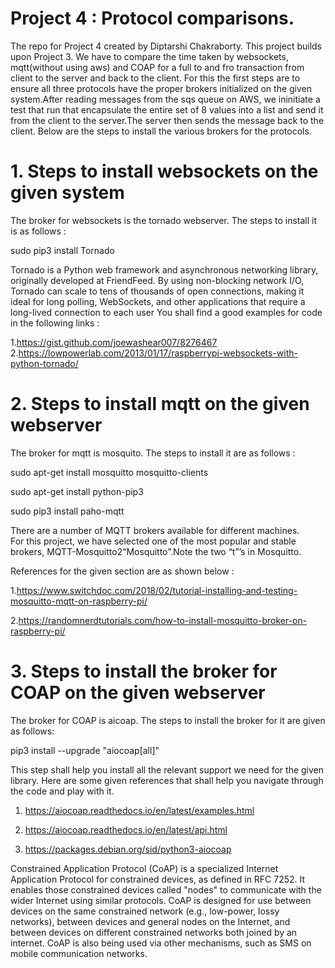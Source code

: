 # Project 4 : Protocol comparisons.

The repo for Project 4 created by Diptarshi Chakraborty.
This project builds upon Project 3. We have to compare the time taken by websockets, mqtt(without using aws)
and COAP for a full to and fro transaction from client to the server and back to the client.
For this the first steps are to ensure all three protocols have the proper brokers initialized on the
given system.After reading messages from the sqs queue on AWS, we ininitiate a test that run that
encapsulate the entire set of 8 values into a list and send it from the client to the server.The
server then sends the message back to the client. Below are the steps to install the various brokers
for the protocols. 


# 1. Steps to install websockets on the given system

The broker for websockets is the tornado webserver. The steps to install it is as follows :

sudo pip3 install Tornado


Tornado is a Python web framework and asynchronous networking library, originally developed 
at FriendFeed. By using non-blocking network I/O, Tornado can scale to tens of thousands of 
open connections, making it ideal for long polling, WebSockets, and other applications that 
require a long-lived connection to each user
You shall find a good examples for code in the following links :

1.https://gist.github.com/joewashear007/8276467
2.https://lowpowerlab.com/2013/01/17/raspberrypi-websockets-with-python-tornado/

# 2. Steps to install mqtt on the given webserver

The broker for mqtt is mosquito. The steps to install it are as follows :

sudo apt-get install mosquitto mosquitto-clients

sudo apt-get install python-pip3	

sudo pip3 install paho-mqtt

There are a number of MQTT brokers available for different machines.   
For this project, we have selected one of the most popular and stable brokers, 
MQTT-Mosquitto2“Mosquitto”.Note the two “t”’s in Mosquitto.

References for the given section are as shown below :

1.https://www.switchdoc.com/2018/02/tutorial-installing-and-testing-mosquitto-mqtt-on-raspberry-pi/

2.https://randomnerdtutorials.com/how-to-install-mosquitto-broker-on-raspberry-pi/


# 3. Steps to install the broker for COAP on the given webserver

The broker for COAP is aicoap. The steps to install the broker for it are given as follows:

pip3 install --upgrade "aiocoap[all]"

This step shall help you install all the relevant support we need for the given library.
Here are some given references that shall help you navigate through the code and play with it.

1. https://aiocoap.readthedocs.io/en/latest/examples.html

2. https://aiocoap.readthedocs.io/en/latest/api.html

3. https://packages.debian.org/sid/python3-aiocoap


Constrained Application Protocol (CoAP) is a specialized Internet Application Protocol for constrained devices, as defined in RFC 7252. 
It enables those constrained devices called "nodes" to communicate with the wider Internet using similar protocols. CoAP is designed for 
use between devices on the same constrained network (e.g., low-power, lossy networks), between devices and general nodes on the Internet, 
and between devices on different constrained networks both joined by an internet. CoAP is also being used via other mechanisms, such as SMS 
on mobile communication networks.









